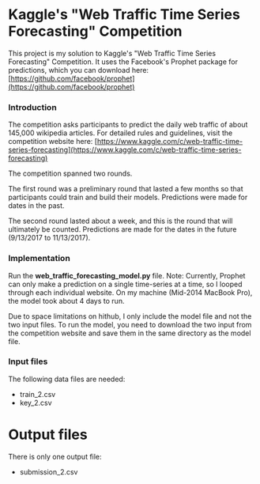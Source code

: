 # Kaggle's "Web Traffic Time Series Forecasting" Competition

This project is my solution to Kaggle's "Web Traffic Time Series Forecasting" Competition. It uses the Facebook's Prophet package for predictions, which you can download here: [https://github.com/facebook/prophet](https://github.com/facebook/prophet)

### Introduction

The competition asks participants to predict the daily web traffic of about 145,000 wikipedia articles. For detailed rules and guidelines, visit the competition
website here: [https://www.kaggle.com/c/web-traffic-time-series-forecasting](https://www.kaggle.com/c/web-traffic-time-series-forecasting)

The competition spanned two rounds.

The first round was a preliminary round that lasted a few months so that participants could train and build their models. Predictions were made for dates in the past.

The second round lasted about a week, and this is the round that will ultimately be counted. Predictions are made for the dates in the future (9/13/2017 to 11/13/2017).

### Implementation

Run the **web_traffic_forecasting_model.py** file. Note: Currently, Prophet can only make a prediction on a single time-series at a time, so I looped through each individual website. On my machine (Mid-2014 MacBook Pro), the model took about 4 days to run.

Due to space limitations on hithub, I only include the model file and not the two input files. To run the model, you need to download the two input from the competition website and save them in the same directory as the model file.

### Input files

The following data files are needed:
- train_2.csv
- key_2.csv

# Output files

There is only one output file:
- submission_2.csv